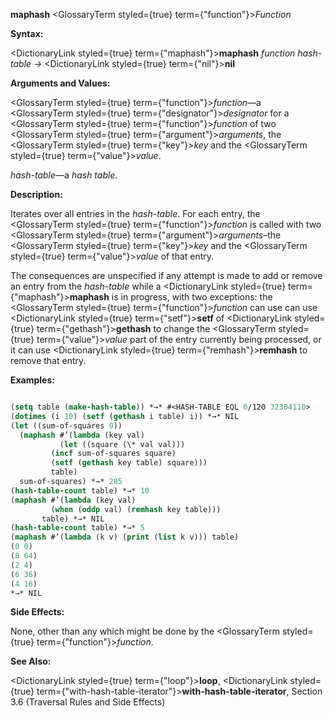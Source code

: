 **maphash** <GlossaryTerm styled={true} term={"function"}><i>Function</i></GlossaryTerm> 



**Syntax:** 



<DictionaryLink styled={true} term={"maphash"}><b>maphash</b></DictionaryLink> *function hash-table →* <DictionaryLink styled={true} term={"nil"}><b>nil</b></DictionaryLink> 



**Arguments and Values:** 



<GlossaryTerm styled={true} term={"function"}><i>function</i></GlossaryTerm>—a <GlossaryTerm styled={true} term={"designator"}><i>designator</i></GlossaryTerm> for a <GlossaryTerm styled={true} term={"function"}><i>function</i></GlossaryTerm> of two <GlossaryTerm styled={true} term={"argument"}><i>arguments</i></GlossaryTerm>, the <GlossaryTerm styled={true} term={"key"}><i>key</i></GlossaryTerm> and the <GlossaryTerm styled={true} term={"value"}><i>value</i></GlossaryTerm>. 



*hash-table*—a *hash table*. 



**Description:** 



Iterates over all entries in the *hash-table*. For each entry, the <GlossaryTerm styled={true} term={"function"}><i>function</i></GlossaryTerm> is called with two <GlossaryTerm styled={true} term={"argument"}><i>arguments</i></GlossaryTerm>–the <GlossaryTerm styled={true} term={"key"}><i>key</i></GlossaryTerm> and the <GlossaryTerm styled={true} term={"value"}><i>value</i></GlossaryTerm> of that entry. 



The consequences are unspecified if any attempt is made to add or remove an entry from the *hash-table* while a <DictionaryLink styled={true} term={"maphash"}><b>maphash</b></DictionaryLink> is in progress, with two exceptions: the <GlossaryTerm styled={true} term={"function"}><i>function</i></GlossaryTerm> can use can use <DictionaryLink styled={true} term={"setf"}><b>setf</b></DictionaryLink> of <DictionaryLink styled={true} term={"gethash"}><b>gethash</b></DictionaryLink> to change the <GlossaryTerm styled={true} term={"value"}><i>value</i></GlossaryTerm> part of the entry currently being processed, or it can use <DictionaryLink styled={true} term={"remhash"}><b>remhash</b></DictionaryLink> to remove that entry. 



**Examples:**
```lisp

(setq table (make-hash-table)) *→* #<HASH-TABLE EQL 0/120 32304110> 
(dotimes (i 10) (setf (gethash i table) i)) *→* NIL 
(let ((sum-of-squares 0)) 
  (maphash #’(lambda (key val) 
	       (let ((square (\* val val))) 
		 (incf sum-of-squares square) 
		 (setf (gethash key table) square))) 
	     table) 
  sum-of-squares) *→* 285 
(hash-table-count table) *→* 10 
(maphash #’(lambda (key val) 
	     (when (oddp val) (remhash key table))) 
	   table) *→* NIL 
(hash-table-count table) *→* 5 
(maphash #’(lambda (k v) (print (list k v))) table) 
(0 0) 
(8 64) 
(2 4) 
(6 36) 
(4 16) 
*→* NIL 

```
**Side Effects:** 



None, other than any which might be done by the <GlossaryTerm styled={true} term={"function"}><i>function</i></GlossaryTerm>. 







 



 



**See Also:** 



<DictionaryLink styled={true} term={"loop"}><b>loop</b></DictionaryLink>, <DictionaryLink styled={true} term={"with-hash-table-iterator"}><b>with-hash-table-iterator</b></DictionaryLink>, Section 3.6 (Traversal Rules and Side Effects) 



